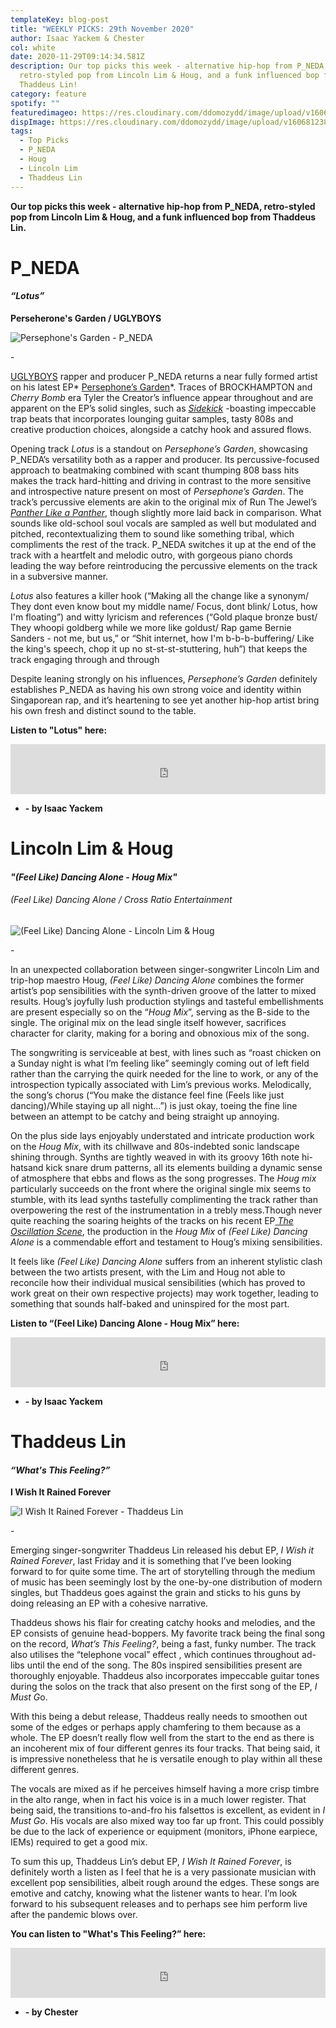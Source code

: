 ```yaml
---
templateKey: blog-post
title: "WEEKLY PICKS: 29th November 2020"
author: Isaac Yackem & Chester
col: white
date: 2020-11-29T09:14:34.581Z
description: Our top picks this week - alternative hip-hop from P_NEDA,
  retro-styled pop from Lincoln Lim & Houg, and a funk influenced bop from
  Thaddeus Lin!
category: feature
spotify: ""
featuredimageo: https://res.cloudinary.com/ddomozydd/image/upload/v1606812386/banner_wdkxg5.jpg
dispImage: https://res.cloudinary.com/ddomozydd/image/upload/v1606812386/card_axp2s9.jpg
tags:
  - Top Picks
  - P_NEDA
  - Houg
  - Lincoln Lim
  - Thaddeus Lin
---
```

**Our top picks this week - alternative hip-hop from P_NEDA, retro-styled pop from Lincoln Lim & Houg, and a funk influenced bop from Thaddeus Lin.**

# P_NEDA

#### ***“Lotus”***

**Perseherone's Garden / UGLYBOYS**

![Persephone's Garden - P_NEDA](https://res.cloudinary.com/ddomozydd/image/upload/v1606812382/pneda800_yfbxmj.jpg "Persephone's Garden - P_NEDA")

\-

[UGLYBOYS](https://www.instagram.com/weareuglyboys/) rapper and producer P_NEDA returns a near fully formed artist on his latest EP* [Persephone’s Garden](https://open.spotify.com/album/7AkxttGkpnpugEV3Y3LFKR?si=alUikLyTQPyFm_theKBKtg)*. Traces of BROCKHAMPTON and *Cherry Bomb* era Tyler the Creator’s influence appear throughout and are apparent on the EP’s solid singles, such as *[Sidekick](https://open.spotify.com/track/2aLTYU3RrfAuJhFnS0psbg?si=btYfGDmvQfaUrZ63SFLL7g)* -boasting impeccable trap beats that incorporates lounging guitar samples, tasty 808s and creative production choices, alongside a catchy hook and assured flows.

Opening track *Lotus* is a standout on *Persephone’s Garden*, showcasing P_NEDA’s versatility both as a rapper and producer. Its percussive-focused approach to beatmaking combined with scant thumping 808 bass hits makes the track hard-hitting and driving in contrast to the more sensitive and introspective nature present on most of *Persephone’s Garden*. The track’s percussive elements are akin to the original mix of Run The Jewel’s *[Panther Like a Panther](https://open.spotify.com/track/21qq8XgAn6jiHg8IoDFttL?si=-E4TnF6GS7eFRc7TlZmhAg)*, though slightly more laid back in comparison. What sounds like old-school soul vocals are sampled as well but modulated and pitched, recontextualizing them to sound like something tribal, which compliments the rest of the track. P_NEDA switches it up at the end of the track with a heartfelt and melodic outro, with gorgeous piano chords leading the way before reintroducing the percussive elements on the track in a subversive manner.

*Lotus* also features a killer hook (“Making all the change like a synonym/ They dont even know bout my middle name/ Focus, dont blink/ Lotus, how I'm floating”) and witty lyricism and references (“Gold plaque bronze bust/ They whoopi goldberg while we more like goldust/ Rap game Bernie Sanders - not me, but us,” or “Shit internet, how I'm b-b-b-buffering/ Like the king's speech, chop it up no st-st-st-stuttering, huh”) that keeps the track engaging through and through

Despite leaning strongly on his influences, *Persephone’s Garden* definitely establishes P_NEDA as having his own strong voice and identity within Singaporean rap, and it’s heartening to see yet another hip-hop artist bring his own fresh and distinct sound to the table.

**Listen to "Lotus" here:**

<iframe src="https://open.spotify.com/embed/track/2GCae0EpuIu9F4OPPEpLx3" width="100%" height="80" frameborder="0" allowtransparency="true" allow="encrypted-media"></iframe>

* **\- by Isaac Yackem**

# Lincoln Lim & Houg

#### ***"(Feel Like) Dancing Alone - Houg Mix"***

###### (Feel Like) Dancing Alone / Cross Ratio Entertainment

![(Feel Like) Dancing Alone -  Lincoln Lim & Houg](https://res.cloudinary.com/ddomozydd/image/upload/v1606812382/LincolnHoug_fjwvjj.jpg "(Feel Like) Dancing Alone -  Lincoln Lim & Houg")

\-

In an unexpected collaboration between singer-songwriter Lincoln Lim and trip-hop maestro Houg, *(Feel Like) Dancing Alone* combines the former artist’s pop sensibilities with the synth-driven groove of the latter to mixed results. Houg’s joyfully lush production stylings and tasteful embellishments are present especially so on the “*Houg Mix*”, serving as the B-side to the single. The original mix on the lead single itself however, sacrifices character for clarity, making for a boring and obnoxious mix of the song.

The songwriting is serviceable at best, with lines such as “roast chicken on a Sunday night is what I’m feeling like” seemingly coming out of left field rather than the carrying the quirk needed for the line to work, or any of the introspection typically associated with Lim’s previous works. Melodically, the song’s chorus (“You make the distance feel fine (Feels like just dancing)/While staying up all night…”) is just okay, toeing the fine line between an attempt to be catchy and being straight up annoying.

On the plus side lays enjoyably understated and intricate production work on the *Houg Mix*, with its chillwave and 80s-indebted sonic landscape shining through. Synths are tightly weaved in with its groovy 16th note hi-hatsand kick snare drum patterns, all its elements building a dynamic sense of atmosphere that ebbs and flows as the song progresses. The *Houg mix* particularly succeeds on the front where the original single mix seems to stumble, with its lead synths tastefully complimenting the track rather than overpowering the rest of the instrumentation in a trebly mess.Though never quite reaching the soaring heights of the tracks on his recent EP[ *The Oscillation Scene*](https://open.spotify.com/album/2nqS2I1PQN8rJ58df3kPMZ?si=23eVIMm6RW-e72F1m3-xfQ), the production in the *Houg Mix* of *(Feel Like) Dancing Alone* is a commendable effort and testament to Houg’s mixing sensibilities.

It feels like *(Feel Like) Dancing Alone* suffers from an inherent stylistic clash between the two artists present, with the Lim and Houg not able to reconcile how their individual musical sensibilities (which has proved to work great on their own respective projects) may work together, leading to something that sounds half-baked and uninspired for the most part.

**Listen to “(Feel Like) Dancing Alone - Houg Mix” here:**

<iframe src="https://open.spotify.com/embed/track/12dWo1HTr7ax0zUwws4PAG" width="100%" height="80" frameborder="0" allowtransparency="true" allow="encrypted-media"></iframe>

* **\- by Isaac Yackem**

# Thaddeus Lin

#### ***“What's This Feeling?”***

**I Wish It Rained Forever**

![I Wish It Rained Forever - Thaddeus Lin](https://res.cloudinary.com/ddomozydd/image/upload/v1606812382/Thaddeus_imyte9.jpg "I Wish It Rained Forever - Thaddeus Lin")

\-

Emerging singer-songwriter Thaddeus Lin released his debut EP, *I Wish it Rained Forever*, last Friday and it is something that I’ve been looking forward to for quite some time. The art of storytelling through the medium of music has been seemingly lost by the one-by-one distribution of modern singles, but Thaddeus goes against the grain and sticks to his guns by doing releasing an EP with a cohesive narrative.

Thaddeus shows his flair for creating catchy hooks and melodies, and the EP consists of genuine head-boppers. My favorite track being the final song on the record, *What’s This Feeling?*, being a fast, funky number. The track also utilises the “telephone vocal” effect , which continues throughout ad-libs until the end of the song. The 80s inspired sensibilities present are thoroughly enjoyable. Thaddeus also incorporates impeccable guitar tones during the solos on the track that also present on the first song of the EP, *I Must G*o.

With this being a debut release, Thaddeus really needs to smoothen out some of the edges or perhaps apply chamfering to them because as a whole. The EP doesn’t really flow well from the start to the end as there is an incoherent mix of four different genres its four tracks. That being said, it is impressive nonetheless that he is versatile enough to play within all these different genres.

The vocals are mixed as if he perceives himself having a more crisp timbre in the alto range, when in fact his voice is in a much lower register. That being said, the transitions to-and-fro his falsettos is excellent, as evident in *I Must Go*. His vocals are also mixed way too far up front. This could possibly be due to the lack of experience or equipment (monitors, iPhone earpiece, IEMs) required to get a good mix.

To sum this up, Thaddeus Lin’s debut EP, *I Wish It Rained Forever*, is definitely worth a listen as I feel that he is a very passionate musician with excellent pop sensibilities, albeit rough around the edges. These songs are emotive and catchy, knowing what the listener wants to hear. I’m look forward to his subsequent releases and to perhaps see him perform live after the pandemic blows over.

**You can listen to "What's This Feeling?” here:**

<iframe src="https://open.spotify.com/embed/track/2xzmHm9SwH3XsVp5OID2f4" width="100%" height="80" frameborder="0" allowtransparency="true" allow="encrypted-media"></iframe>

* **\- by Chester**
